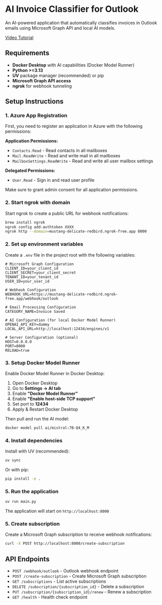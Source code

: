 # AI Invoice Classifier for Outlook

An AI-powered application that automatically classifies invoices in Outlook emails using Microsoft Graph API and local AI models.

[Video Tutorial](https://youtu.be/zwGzqiA0BWI)

## Requirements

- **Docker Desktop** with AI capabilities (Docker Model Runner)
- **Python >=3.13**
- **UV** package manager (recommended) or pip
- **Microsoft Graph API access**
- **ngrok** for webhook tunneling

## Setup Instructions

### 1. Azure App Registration

First, you need to register an application in Azure with the following permissions:

**Application Permissions:**

- `Contacts.Read` - Read contacts in all mailboxes
- `Mail.ReadWrite` - Read and write mail in all mailboxes
- `MailboxSettings.ReadWrite` - Read and write all user mailbox settings

**Delegated Permissions:**

- `User.Read` - Sign in and read user profile

Make sure to grant admin consent for all application permissions.

### 2. Start ngrok with domain

Start ngrok to create a public URL for webhook notifications:

```bash
brew install ngrok
ngrok config add-authtoken XXXX
ngrok http --domain=mustang-delicate-redbird.ngrok-free.app 8000
```

### 2. Set up environment variables

Create a `.env` file in the project root with the following variables:

```env
# Microsoft Graph Configuration
CLIENT_ID=your_client_id
CLIENT_SECRET=your_client_secret
TENANT_ID=your_tenant_id
USER_ID=your_user_id

# Webhook Configuration
WEBHOOK_URL=https://mustang-delicate-redbird.ngrok-free.app/webhook/outlook

# Email Processing Configuration
CATEGORY_NAME=Invoice Saved

# AI Configuration (for local Docker Model Runner)
OPENAI_API_KEY=dummy
LOCAL_API_URL=http://localhost:12434/engines/v1

# Server Configuration (optional)
HOST=0.0.0.0
PORT=8000
RELOAD=true
```

### 3. Setup Docker Model Runner

Enable Docker Model Runner in Docker Desktop:

1. Open Docker Desktop
2. Go to **Settings → AI tab**
3. Enable **"Docker Model Runner"**
4. Enable **"Enable host-side TCP support"**
5. Set port to **12434**
6. Apply & Restart Docker Desktop

Then pull and run the AI model:

```bash
docker model pull ai/mistral:7B-Q4_K_M
```

### 4. Install dependencies

Install with UV (recommended):

```bash
uv sync
```

Or with pip:

```bash
pip install -e .
```

### 5. Run the application

```bash
uv run main.py
```

The application will start on `http://localhost:8000`

### 5. Create subscription

Create a Microsoft Graph subscription to receive webhook notifications:

```bash
curl -X POST http://localhost:8000/create-subscription
```

## API Endpoints

- `POST /webhook/outlook` - Outlook webhook endpoint
- `POST /create-subscription` - Create Microsoft Graph subscription
- `GET /subscriptions` - List active subscriptions
- `DELETE /subscription/{subscription_id}` - Delete a subscription
- `PUT /subscription/{subscription_id}/renew` - Renew a subscription
- `GET /health` - Health check endpoint
